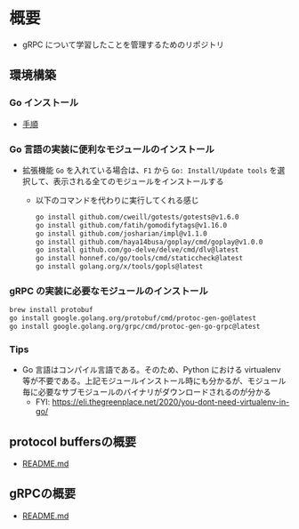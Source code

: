 # 概要

- gRPC について学習したことを管理するためのリポジトリ

## 環境構築

### Go インストール

- [手順](./install_go.md)

### Go 言語の実装に便利なモジュールのインストール

- 拡張機能 `Go` を入れている場合は、`F1` から `Go: Install/Update tools` を選択して、表示される全てのモジュールをインストールする

  - 以下のコマンドを代わりに実行してくれる感じ

    ```bash
    go install github.com/cweill/gotests/gotests@v1.6.0
    go install github.com/fatih/gomodifytags@v1.16.0
    go install github.com/josharian/impl@v1.1.0
    go install github.com/haya14busa/goplay/cmd/goplay@v1.0.0
    go install github.com/go-delve/delve/cmd/dlv@latest
    go install honnef.co/go/tools/cmd/staticcheck@latest
    go install golang.org/x/tools/gopls@latest
    ```

### gRPC の実装に必要なモジュールのインストール

```bash
brew install protobuf
go install google.golang.org/protobuf/cmd/protoc-gen-go@latest
go install google.golang.org/grpc/cmd/protoc-gen-go-grpc@latest
```

### Tips

- Go 言語はコンパイル言語である。そのため、Python における virtualenv 等が不要である。上記モジュールインストール時にも分かるが、モジュール毎に必要なサブモジュールのバイナリがダウンロードされるのが分かる
  - FYI: https://eli.thegreenplace.net/2020/you-dont-need-virtualenv-in-go/


## protocol buffersの概要

- [README.md](./protobuf-lesson/README.md)

## gRPCの概要

- [README.md](./grpc-lesson/README.md)
